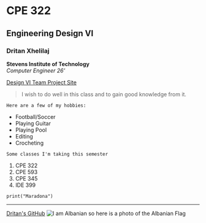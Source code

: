 # CPE 322
## Engineering Design VI
### Dritan Xhelilaj

**Stevens Institute of Technology** <br/>
*Computer Engineer 26'*

[Design VI Team Project Site](https://sites.google.com/stevens.edu/dennis-ren-and-dritan-xhelilaj?usp=sharing)
>I wish to do well in this class and to gain good knowledge from it.

`Here are a few of my hobbies:`
- Football/Soccer
- Playing Guitar
- Playing Pool
- Editing
- Crocheting

`Some classes I'm taking this semester`
1.  CPE 322
2.  CPE 593
3.  CPE 345
4.  IDE 399

`print("Maradona")`

---
[Dritan's GitHub](https://github.com/xhelilaj10ani)
![I am Albanian so here is a photo of the Albanian Flag](https://cdn.britannica.com/00/6200-050-2E25CE97/Flag-Albania.jpg)
